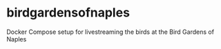# birdgardensofnaples
Docker Compose setup for livestreaming the birds at the Bird Gardens of Naples
